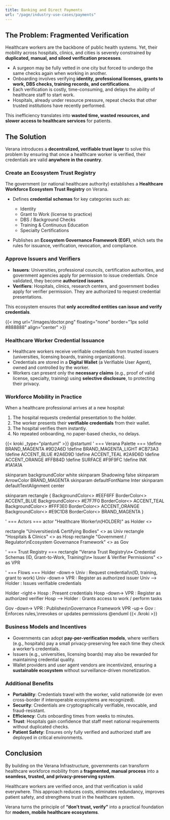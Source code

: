 ```yaml
---
title: Banking and Direct Payments
url: "/page/industry-use-cases/payments"
---
```


## The Problem: Fragmented Verification

Healthcare workers are the backbone of public health systems. Yet, their mobility across hospitals, clinics, and cities is severely constrained by **duplicated, manual, and siloed verification processes**.  

- A surgeon may be fully vetted in one city but forced to undergo the same checks again when working in another.
- Onboarding involves verifying **identity, professional licenses, grants to work, DBS checks, training records, and certifications**.
- Each verification is costly, time-consuming, and delays the ability of healthcare staff to start work.
- Hospitals, already under resource pressure, repeat checks that other trusted institutions have recently performed.  

This inefficiency translates into **wasted time, wasted resources, and slower access to healthcare services** for patients.

## The Solution

Verana introduces a **decentralized, verifiable trust layer** to solve this problem by ensuring that once a healthcare worker is verified, their credentials are valid **anywhere in the country**.

### Create an Ecosystem Trust Registry

The government (or national healthcare authority) establishes a **Healthcare Workforce Ecosystem Trust Registry** on Verana.  

- Defines **credential schemas** for key categories such as:
  - Identity  
  - Grant to Work (license to practice)  
  - DBS / Background Checks  
  - Training & Continuous Education  
  - Specialty Certifications  

- Publishes an **Ecosystem Governance Framework (EGF)**, which sets the rules for issuance, verification, revocation, and compliance.

### Approve Issuers and Verifiers

- **Issuers**: Universities, professional councils, certification authorities, and government agencies apply for permission to issue credentials. Once validated, they become **authorized issuers**.  
- **Verifiers**: Hospitals, clinics, research centers, and government bodies apply for verifier permission. They are authorized to request credential presentations.  

This ecosystem ensures that **only accredited entities can issue and verify credentials**.


{{< img url="/images/doctor.png" floating="none" border="1px solid #888888" align="center" >}}

### Healthcare Worker Credential Issuance

- Healthcare workers receive verifiable credentials from trusted issuers (universities, licensing boards, training organizations).  
- Credentials are stored in a **Digital Wallet** (a Verifiable User Agent), owned and controlled by the worker.  
- Workers can present only the **necessary claims** (e.g., proof of valid license, specialty, training) using **selective disclosure**, to protecting their privacy.

### Workforce Mobility in Practice

When a healthcare professional arrives at a new hospital:  

1. The hospital requests credential presentation to the holder.  
2. The worker presents their **verifiable credentials** from their wallet.  
3. The hospital verifies them instantly.  
4. No repeated onboarding, no paper-based checks, no delays.  

{{< kroki _type="plantuml" >}}
@startuml
' === Verana Palette ===
!define BRAND_MAGENTA #9D2A6D
!define BRAND_MAGENTA_LIGHT #CB73A3
!define ACCENT_BLUE #2A6D9D
!define ACCENT_TEAL #2A9D6D
!define ACCENT_ORANGE #FFB84D
!define SURFACE #F9F9FC
!define INK #1A1A1A

skinparam backgroundColor white
skinparam Shadowing false
skinparam ArrowColor BRAND_MAGENTA
skinparam defaultFontName Inter
skinparam defaultTextAlignment center

skinparam rectangle {
  BackgroundColor<<holder>> #EEF6FF
  BorderColor<<holder>> ACCENT_BLUE
  BackgroundColor<<issuer>> #E7F7F0
  BorderColor<<issuer>> ACCENT_TEAL
  BackgroundColor<<verifier>> #FFF3E0
  BorderColor<<verifier>> ACCENT_ORANGE
  BackgroundColor<<governance>> #E9C1D8
  BorderColor<<governance>> BRAND_MAGENTA
}

' === Actors ===
actor "Healthcare Worker\n(HOLDER)" as Holder <<holder>>

rectangle "Universities\n& Certifying Bodies" <<issuer>> as Univ
rectangle "Hospitals & Clinics" <<verifier>> as Hosp
rectangle "Government / Regulator\nEcosystem Governance Framework" <<governance>> as Gov

' === Trust Registry ===
rectangle "Verana Trust Registry\n• Credential Schemas (ID, Grant-to-Work, Training)\n• Issuer & Verifier Permissions" <<governance>> as VPR

' === Flows ===
Holder -down-> Univ : Request credential\n(ID, training, grant to work)
Univ -down-> VPR : Register as authorized issuer
Univ --> Holder : Issues verifiable credentials

Holder -right-> Hosp : Present credentials
Hosp -down-> VPR : Register as authorized verifier
Hosp --> Holder : Grants access to work / perform tasks

Gov -down-> VPR : Publishes\nGovernance Framework
VPR -up-> Gov : Enforces rules,\nrevokes or updates permissions
@enduml
{{< /kroki >}}

### Business Models and Incentives

- Governments can adopt **pay-per-verification models**, where verifiers (e.g., hospitals) pay a small privacy-preserving fee each time they check a worker’s credentials.  
- Issuers (e.g., universities, licensing boards) may also be rewarded for maintaining credential quality.  
- Wallet providers and user agent vendors are incentivized, ensuring a **sustainable ecosystem** without surveillance-driven monetization.

### Additional Benefits

- **Portability**: Credentials travel with the worker, valid nationwide (or even cross-border if interoperable ecosystems are recognized).  
- **Security**: Credentials are cryptographically verifiable, revocable, and fraud-resistant.  
- **Efficiency**: Cuts onboarding times from weeks to minutes.  
- **Trust**: Hospitals gain confidence that staff meet national requirements without duplicated checks.  
- **Patient Safety**: Ensures only fully verified and authorized staff are deployed in critical environments.

## Conclusion

By building on the Verana Infrastructure, governments can transform healthcare workforce mobility from a **fragmented, manual process** into a **seamless, trusted, and privacy-preserving system**.  

Healthcare workers are verified once, and that verification is valid everywhere. This approach reduces costs, eliminates redundancy, improves patient safety, and strengthens trust in the healthcare system.  

Verana turns the principle of **“don’t trust, verify”** into a practical foundation for **modern, mobile healthcare ecosystems**.
